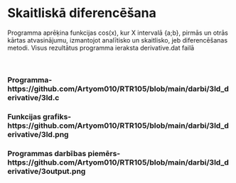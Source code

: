 <h1>Skaitliskā diferencēšana</h1>
<p>Programma aprēķina funkcijas cos(x), kur X intervalā {a;b}, pirmās un otrās kārtas atvasinājumu, izmantojot analītisko un skaitlisko, jeb diferencēšanas metodi. Visus rezultātus programma ieraksta derivative.dat failā</p>
<br>
<h3>Programma- https://github.com/Artyom010/RTR105/blob/main/darbi/3ld_derivative/3ld.c</h3>
<h3>Funkcijas grafiks- https://github.com/Artyom010/RTR105/blob/main/darbi/3ld_derivative/3ld.png</h3>
<h3>Programmas darbības piemērs- https://github.com/Artyom010/RTR105/blob/main/darbi/3ld_derivative/3output.png</h3>
